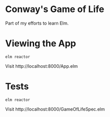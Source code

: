 # Conway's Game of Life

Part of my efforts to learn Elm.

# Viewing the App

```
elm reactor
```

Visit http://localhost:8000/App.elm

# Tests

```
elm reactor
```

Visit http://localhost:8000/GameOfLifeSpec.elm
